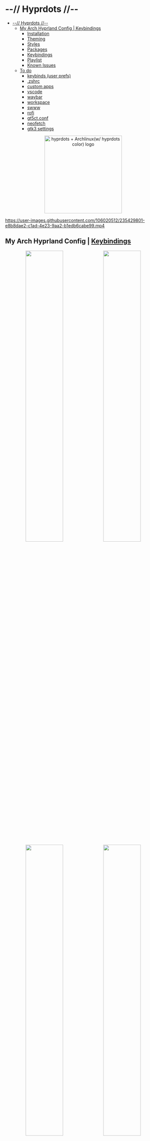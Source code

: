 # --// Hyprdots //--

- [--// Hyprdots //--](#---hyprdots---)
  - [My Arch Hyprland Config | Keybindings](#my-arch-hyprland-config--keybindings)
    - [Installation](#installation)
    - [Theming](#theming)
    - [Styles](#styles)
    - [Packages](#packages)
    - [Keybindings](#keybindings)
    - [Playlist](#playlist)
    - [Known Issues](#known-issues)
  - [To do](#to-do)
    - [keybinds (user prefs)](#keybinds-user-prefs)
    - [.zshrc](#zshrc)
    - [custom apps](#custom-apps)
    - [vscode](#vscode)
    - [waybar](#waybar)
    - [workspace](#workspace)
    - [swww](#swww)
    - [rofi](#rofi)
    - [gt5ct.conf](#gt5ctconf)
    - [neofetch](#neofetch)
    - [gtk3 settings](#gtk3-settings)

<p align="center">
  <img width="250" src="https://raw.githubusercontent.com/devckvargas/hyprdots/main/Source/assets/hyprdots_arch.png" alt="hyprdots + Archlinux(w/ hyprdots color) logo">
</p>

<https://user-images.githubusercontent.com/106020512/235429801-e8b8dae2-c1ad-4e23-9aa2-b1edb6cabe99.mp4>

## My Arch Hyprland Config | [Keybindings](#keybindings)

<p align="center">
    <img align="center" width="49%" src="https://raw.githubusercontent.com/devckvargas/hyprdots/main/Source/assets/showcase_1.png" /> <img align="center" width="49%" src="https://raw.githubusercontent.com/devckvargas/hyprdots/main/Source/assets/showcase_2.png" />
    <img align="center" width="49%" src="https://raw.githubusercontent.com/devckvargas/hyprdots/main/Source/assets/showcase_3.png" /> <img align="center" width="49%" src="https://raw.githubusercontent.com/devckvargas/hyprdots/main/Source/assets/showcase_4.png" />
</p>

### Installation

The installation script is made for Arch, but **may** work on some Arch based distros.
For Debian, please refer **Senshi111**'s version [here](https://github.com/Senshi111/debian-hyprland-hyprdots).
Tested on [EndeavourOS](https://endeavouros.com/) (current distro)

> **Warning**
>
> Install script will auto-detect nvidia card and install nvidia-dkms drivers for your kernel.
> Nvidia drm will be enabled in grub, so please [ensure](https://wiki.archlinux.org/title/NVIDIA) your nvidia card supports dkms drivers/hyprland.

After minimal Arch install (with grub), clone this repo -

```shell
sudo pacman -Sy git
git clone https://github.com/devckvargas/hyprdots ~/Hyprdots
cd ~/Hyprdots/Scripts
```

> **Note**
>
> Add apps you want to install (replace **nvim** with your own editor e.g. vim, code, kate)
>
> ```shell
>nvim ~/Hyprdots/Scripts/custom_apps.lst
>```
>
> Pass the file as a parameter to install it -
>
>```shell
>./install.sh custom_apps.lst
>```

Please **reboot after the install script completes and takes you to sddm login screen** (or black screen) for the first time.
For more details, please refer [installation.md](https://github.com/devckvargas/hyprdots/blob/main/installation.md)

### Theming

To add your own custom theme, please refer [theming.md](https://github.com/devckvargas/hyprdots/blob/main/theming.md)

- Available themes
  - [x] Catppuccin-Mocha
  - [x] Catppuccin-Latte
  - [x] Decay-Green
  - [x] Rosé-Pine
  - [x] Tokyo-Night
  - [x] Material-Sakura
  - [x] Graphite-Mono
  - [x] Cyberpunk-Edge
  - [ ] Nordic-Blue (maybe later)

- Contributors themes
  - [x] Frosted-Glass by T-Crypt
  - [x] Gruvbox-Retro by T-Crypt

| Catppuccin-Mocha |
| :-: |
| ![Mocha-screenshot#1](https://raw.githubusercontent.com/devckvargas/hyprdots/main/Source/assets/theme_mocha_1.png) |
| ![Mocha-screenshot#2](https://raw.githubusercontent.com/devckvargas/hyprdots/main/Source/assets/theme_mocha_2.png) |

| Catppuccin-Latte |
| :-: |
| ![Latte-screenshot#1](https://raw.githubusercontent.com/devckvargas/hyprdots/main/Source/assets/theme_latte_1.png) |
| ![Latte-screenshot#2](https://raw.githubusercontent.com/devckvargas/hyprdots/main/Source/assets/theme_latte_2.png) |

| Decay-Green |
| :-: |
| ![Decay-Green](https://raw.githubusercontent.com/devckvargas/hyprdots/main/Source/assets/theme_decay_1.png) |
| ![Decay-Green](https://raw.githubusercontent.com/devckvargas/hyprdots/main/Source/assets/theme_decay_2.png) |

| Rosé-Pine |
| :-: |
| ![Rosé-Pine](https://raw.githubusercontent.com/devckvargas/hyprdots/main/Source/assets/theme_rosine_1.png) |
| ![Rosé-Pine](https://raw.githubusercontent.com/devckvargas/hyprdots/main/Source/assets/theme_rosine_2.png) |

| Tokyo-Night |
| :-: |
| ![Tokyo-Night](https://raw.githubusercontent.com/devckvargas/hyprdots/main/Source/assets/theme_tokyo_1.png) |
| ![Tokyo-Night](https://raw.githubusercontent.com/devckvargas/hyprdots/main/Source/assets/theme_tokyo_2.png) |

| Material-Sakura |
| :-: |
| ![Material-Sakura](https://raw.githubusercontent.com/devckvargas/hyprdots/main/Source/assets/theme_maura_1.png) |
| ![Material-Sakura](https://raw.githubusercontent.com/devckvargas/hyprdots/main/Source/assets/theme_maura_2.png) |

| Graphite-Mono |
| :-: |
| ![Graphite-Mono](https://raw.githubusercontent.com/devckvargas/hyprdots/main/Source/assets/theme_graph_1.png) |
| ![Graphite-Mono](https://raw.githubusercontent.com/devckvargas/hyprdots/main/Source/assets/theme_graph_2.png) |

| Cyberpunk-Edge |
| :-: |
| ![Cyberpunk-Edge](https://raw.githubusercontent.com/devckvargas/hyprdots/main/Source/assets/theme_cedge_1.png) |
| ![Cyberpunk-Edge](https://raw.githubusercontent.com/devckvargas/hyprdots/main/Source/assets/theme_cedge_2.png) |

| Frosted-Glass |
| :-: |
| ![Frosted-Glass](https://raw.githubusercontent.com/devckvargas/hyprdots/main/Source/assets/theme_frosted_1.png) |
| ![Frosted-Glass](https://raw.githubusercontent.com/devckvargas/hyprdots/main/Source/assets/theme_frosted_2.png) |

| Gruvbox-Retro |
| :-: |
| ![Gruvbox-Retro](https://raw.githubusercontent.com/prasanthrangan/hyprdots/main/Source/assets/theme_gruvbox_1.png) |
| ![Gruvbox-Retro](https://raw.githubusercontent.com/prasanthrangan/hyprdots/main/Source/assets/theme_gruvbox_2.png) |

### Styles

| Theme Select |
| :-: |
| ![Theme Select](https://raw.githubusercontent.com/devckvargas/hyprdots/main/Source/assets/theme_select.png) |

| Wallpaper Select |
| :-: |
| ![Wallpaper Select](https://raw.githubusercontent.com/devckvargas/hyprdots/main/Source/assets/walls_select.png) |

| Launcher Style Select |
| :-: |
| ![Launcher Style Select](https://raw.githubusercontent.com/devckvargas/hyprdots/main/Source/assets/rofi_style_sel.png) |

| Launcher Styles |
| :-: |
| ![rofi style#1](https://raw.githubusercontent.com/devckvargas/hyprdots/main/Source/assets/rofi_style_1.png) |
| ![rofi style#2](https://raw.githubusercontent.com/devckvargas/hyprdots/main/Source/assets/rofi_style_2.png) |
| ![rofi style#3](https://raw.githubusercontent.com/devckvargas/hyprdots/main/Source/assets/rofi_style_3.png) |
| ![rofi style#4](https://raw.githubusercontent.com/devckvargas/hyprdots/main/Source/assets/rofi_style_4.png) |
| ![rofi style#5](https://raw.githubusercontent.com/devckvargas/hyprdots/main/Source/assets/rofi_style_5.png) |
| ![rofi style#6](https://raw.githubusercontent.com/devckvargas/hyprdots/main/Source/assets/rofi_style_6.png) |
| ![rofi style#7](https://raw.githubusercontent.com/devckvargas/hyprdots/main/Source/assets/rofi_style_7.png) |
| ![rofi style#8](https://raw.githubusercontent.com/devckvargas/hyprdots/main/Source/assets/rofi_style_8.png) |

| Wlogout Menu |
| :-: |
| ![wlog style 1](https://raw.githubusercontent.com/devckvargas/hyprdots/main/Source/assets/wlog_style_1.png) |
| ![wlog style 2](https://raw.githubusercontent.com/devckvargas/hyprdots/main/Source/assets/wlog_style_2.png) |

| Game Launchers |
| :-: |
| ![game launch 1](https://raw.githubusercontent.com/devckvargas/hyprdots/main/Source/assets/game_launch_1.png) |
| ![game launch 2](https://raw.githubusercontent.com/devckvargas/hyprdots/main/Source/assets/game_launch_2.png) |
| ![game launch 3](https://raw.githubusercontent.com/devckvargas/hyprdots/main/Source/assets/game_launch_3.png) |
| ![game launch 4](https://raw.githubusercontent.com/devckvargas/hyprdots/main/Source/assets/game_launch_4.png) |

### Packages

| nvidia | |
| :-- | --- |
linux-headers | for main kernel (script will auto detect from /usr/lib/modules/)
linux-zen-headers | for zen kernel (script will auto detect from /usr/lib/modules/)
linux-lts-headers | for lts kernel (script will auto detect from /usr/lib/modules/)
nvidia-dkms | nvidia drivers (script will auto detect from lspci -k | grep -A 2 -E "(VGA|3D)")
nvidia-utils | nvidia drivers (script will auto detect from lspci -k | grep -A 2 -E "(VGA|3D)")

| tools | |
| :-- | --- |
pipewire | audio and video server
pipewire-alsa | for audio
pipewire-audio | for audio
pipewire-jack | for audio
pipewire-pulse | for audio
gst-plugin-pipewire | for audio
wireplumber | audio and video server
networkmanager | network manager
network-manager-applet | nm tray
bluez | for bluetooth
bluez-utils | for bluetooth
blueman | bt tray
brightnessctl | brightness control for laptop

| login | |
| :-- | --- |
sddm-git | display manager for login
qt5-wayland | for QT wayland XDP
qt6-wayland | for QT wayland XDP
qt5-quickcontrols | for sddm theme
qt5-quickcontrols2 | for sddm theme
qt5-graphicaleffects | for sddm theme

| hypr | |
| :-- | --- |
hyprland-git | main window manager (script will change this to hyprland-nvidia-git if nvidia card is detected)
dunst | graphical notification daemon
rofi-lbonn-wayland-git | app launcher
waybar-hyprland-git | status bar
swww | wallpaper app
swaylock-effects-git | lockscreen
swayidle | idle management daemon
wlogout | logout screen
grim | screenshot tool
slurp | selects region for screenshot/screenshare
swappy | screenshot editor
cliphist | clipboard manager

| dependencies | |
| :-- | --- |
polkit-kde-agent | authentication agent
xdg-desktop-portal-hyprland-git | XDG Desktop Portal
imagemagick | for kitty/neofetch image processing
qt5-imageformats | for dolphin thumbnails
pavucontrol | audio settings gui
pamixer | for waybar audio

| theming | |
| :-- | --- |
nwg-look | theming GTK apps
kvantum | theming QT apps
qt5ct | theming QT5 apps

| applications | |
| :-- | --- |
firefox | browser
kitty | terminal
neofetch | fetch tool
dolphin | kde file manager
visual-studio-code-bin | gui code editor
vim | text editor
ark | kde file archiver

| shell | |
| :-- | --- |
zsh | main shell
exa | colorful file lister
oh-my-zsh-git | for zsh plugins
zsh-theme-powerlevel10k-git | theme for zsh
zsh-syntax-highlighting-git | highlighting of commands
zsh-autosuggestions-git | see completion as you type
pokemon-colorscripts-git | display pokemon sprites

### Keybindings

| Keys | Action |
| :--  | :-- |
| `Super + Q` | quit active/focused window
| `Alt + F4` | quit active/focused window
| `Super + Del` | quit hyprland session
| `Super + SPACE` | toggle window on focus to float
| `Super + F` | toggle window on focus to fullscreen
| `SUPER + J` | toggle layout
| `Super + G` | toggle window group
| `Super + RETURN` / `(Numpad ENTER)` | launch terminal (kitty)
| `Super + E` | launch file explorer (dolphin)
| `Super + C` | launch vscode
| `Super + B` | launch browser (msedge)
| `Super + D` | launch desktop applications (rofi)
| `Super + Tab` | switch open applications (rofi)
| `Super + R` | browse system files (rofi)
| `fn + F9` | mute audio output (toggle)
| `fn + F10` `(hold)` | decrease volume
| `fn + F11` `(hold)` | increase volume
| `Super + Ctrl + ALT + ↓` `(hold)` | decrease volume for spotify
| `Super + Ctrl + ALT + ↑` `(hold)` | increase volume for spotify
| `Super + V` | clipboard history paste
| `Super + L` | lock screen
| `Super + Backspace` | logout menu
| `Super + P` | screenshot snip
| `Super + Alt + P` | print current screen
| `Super + RightClick (drag)` | resize the window
| `Super + LeftClick (drag)` | change the window position
| `Super + MouseScroll` | cycle through workspaces
| `Super + Shift + ←→↑↓` `(hold)` | resize windows
| `Super + [0-9]` | switch to workspace [0-9]
| `Super + Shift + [0-9]` | move active window to workspace [0-9]
| `Super + CTRL + S` | move window to special workspace
| `Super + CTRL + ←→↑↓` | move window around
| `Super + S` | toogle to special workspace
| `Super + Alt + G` | disable hypr effects for gamemode
| `Super + Alt + →` | next wallpaper
| `Super + Alt + ←` | previous wallpaper
| `Super + Alt + ↑` | next waybar mode
| `Super + Alt + ↓` | previous waybar mode
| `Super + ALT + D` | toggle (theme <//> wall) based colors
| `Super + ALT + T` | theme select menu
| `Super + ALT + W` | wallpaper select menu
| `Super + ALT + A` | rofi style select menu

### Playlist

| youtube (Prasanth Rangan) |
| --- |
| [![youtube video screenshot](https://raw.githubusercontent.com/devckvargas/hyprdots/main/Source/assets/yt_playlist.png)](https://www.youtube.com/watch?v=_nyStxAI75s&list=PLt8rU_ebLsc5yEHUVsAQTqokIBMtx3RFY) |

### Known Issues

- [ ] Few scaling issues with rofi configs, as they are created based on [prasanthrangan's](https://github.com/prasanthrangan/) ultrawide (21:9) display.
- [ ] Random lockscreen crash, refer <https://github.com/swaywm/sway/issues/7046>
- [ ] Waybar launching rofi breaks mouse input (added `sleep 0.1` as workaround), refer <https://github.com/Alexays/Waybar/issues/1850>
- [ ] Flatpak QT apps does not follow system theme

## To do

### keybinds (user prefs)

- [ ] add numpad numbers keybinds

### .zshrc

- [ ] make pokemon from all generations appear
- [ ] show pokemon names
- [ ] add alias

### custom apps

- [ ] add pref apps
- [ ] setup megasync tray

### vscode

- [ ] exclude from following the selected theme (to avoid conflicting w/ my own settings.json)

### waybar

- [ ] change workspace 10 icon to 󰓇

### workspace

- [ ] always launch spotify to workspace 10

### swww

- [ ]

### rofi

- [ ]

### gt5ct.conf

- [ ] set `activate_item_on_single_click=0`

### neofetch

- [x] modify conf

### gtk3 settings

- [ ] cursor size = 24

